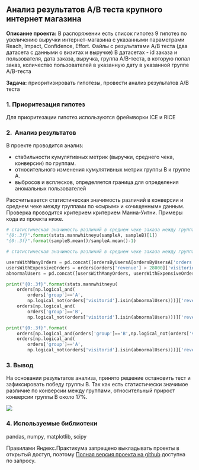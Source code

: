 ## Анализ результатов A/B теста крупного интернет магазина

**Описание проекта:** В распоряжении есть список гипотез 9 гипотез по увеличению выручки интернет-магазина с указанными параметрами Reach, Impact, Confidence, Effort. Файлы с результатами A/B теста (два датасета с данными о визитах и выручке)
В датасетах - id заказа и пользователя, дата заказа, выручка, группа A/B-теста, в которую попал заказ, количество пользователей в указанную дату в указанной группе A/B-теста

**Задача:** приоритизировать гипотезы, провести анализ результатов A/B теста

### 1. Приоритезация гипотез

Для приоритезации гипотез используются фреймворки ICE и RICE

### 2.  Анализ результатов 

В проекте проводится анализ:
- стабильности кумулятивных метрик (выручки, среднего чека, конверсии) по группам.
- относительного изменения кумулятивных метрик группы B к группе A.
- выбросов и всплесков, определяется граница для определения аномальных пользователей

Рассчитывается статистическая значимость различий в конверсии и среднем чеке между группами по «сырым» и «очищенным» данным.
Проверка проводится критерием критерием Манна-Уитни. Примеры кода из проекта ниже.

```python
# cтатистическая значимость различий в среднем чеке заказа между группами по «сырым» данным
"{0:.3f}".format(stats.mannwhitneyu(sampleA, sampleB)[1])
"{0:.3f}".format(sampleB.mean()/sampleA.mean()-1)

# cтатистическая значимость различий в среднем чеке заказа между группами по «очищенным» данным

usersWithManyOrders = pd.concat([ordersByUsersA[ordersByUsersA['orders'] > 2]['userId'], ordersByUsersB[ordersByUsersB['orders'] > 2]['userId']], axis = 0)
usersWithExpensiveOrders = orders[orders['revenue'] > 28000]['visitorid']
abnormalUsers = pd.concat([usersWithManyOrders, usersWithExpensiveOrders], axis = 0).drop_duplicates().sort_values()

print("{0:.3f}".format(stats.mannwhitneyu(
    orders[np.logical_and(
        orders['group']=='A',
        np.logical_not(orders['visitorid'].isin(abnormalUsers)))]['revenue'],
    orders[np.logical_and(
        orders['group']=='B',
        np.logical_not(orders['visitorid'].isin(abnormalUsers)))]['revenue'])[1]))

print("{0:.3f}".format(
    orders[np.logical_and(orders['group']=='B',np.logical_not(orders['visitorid'].isin(abnormalUsers)))]['revenue'].mean()/
    orders[np.logical_and(
        orders['group']=='A',
        np.logical_not(orders['visitorid'].isin(abnormalUsers)))]['revenue'].mean() - 1))
```

### 3. Вывод

На основании результатов анализа, принято решение остановить тест и зафиксировать победу группы B. Так как есть статистически значимое различие по конверсии между группами, относительный прирост конверсии группы B около 17%.

<img src="images/dummy_thumbnail.jpg?raw=true"/>

### 4. Используемые библиотеки

pandas, numpy, matplotlib, scipy

Правилами Яндекс.Практикума запрещено выкладывать проекты в открытый доступ, поэтому [Полная версия проекта на github](https://github.com/annlucic/yandex_praktikum/blob/master/ab_testing.ipynb) доступна по запросу.


